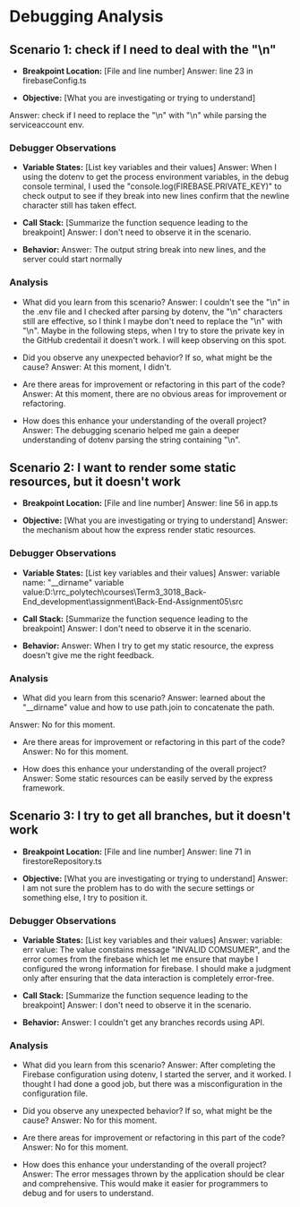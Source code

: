 # Debugging Analysis

## Scenario 1: check if I need to deal with the "\\n"

- **Breakpoint Location:** [File and line number]
  Answer:
  line 23 in firebaseConfig.ts

- **Objective:** [What you are investigating or trying to understand]

Answer:
check if I need to replace the "\\n" with "\n" while parsing the serviceaccount env.

### Debugger Observations

- **Variable States:** [List key variables and their values]
  Answer:
  When I using the dotenv to get the process environment variables, in the debug console terminal,
  I used the "console.log(FIREBASE.PRIVATE_KEY)" to check output to see if they break into new lines confirm that the newline character still has taken effect.

- **Call Stack:** [Summarize the function sequence leading to the breakpoint]
  Answer:
  I don't need to observe it in the scenario.

- **Behavior:**
  Answer:
  The output string break into new lines, and the server could start normally

### Analysis

- What did you learn from this scenario?
  Answer: I couldn't see the "\\n" in the .env file and I checked after parsing by dotenv, the "\n" characters still are effective, so I think I maybe don't need to replace the "\\n" with "\n". Maybe in the following steps, when I try to store the private key in the GitHub credentail it doesn't work. I will keep observing on this spot.

- Did you observe any unexpected behavior? If so, what might be the cause?
  Answer: At this moment, I didn't.

- Are there areas for improvement or refactoring in this part of the code?
  Answer: At this moment, there are no obvious areas for improvement or refactoring.

- How does this enhance your understanding of the overall project?
  Answer: The debugging scenario helped me gain a deeper understanding of dotenv parsing the string containing "\n".

## Scenario 2: I want to render some static resources, but it doesn't work

- **Breakpoint Location:** [File and line number]
  Answer: line 56 in app.ts

- **Objective:** [What you are investigating or trying to understand]
  Answer: the mechanism about how the express render static resources.

### Debugger Observations

- **Variable States:** [List key variables and their values]
  Answer:
  variable name: "\_\_dirname"
  variable value:D:\\rrc_polytech\\courses\\Term3_3018_Back-End_development\\assignment\\Back-End-Assignment05\\src

- **Call Stack:** [Summarize the function sequence leading to the breakpoint]
  Answer: I don't need to observe it in the scenario.

- **Behavior:**
  Answer:
  When I try to get my static resource, the express doesn't give me the right feedback.

### Analysis

- What did you learn from this scenario?
  Answer: learned about the "\_\_dirname" value and how to use path.join to concatenate the path.

Answer: No for this moment.

- Are there areas for improvement or refactoring in this part of the code?
  Answer: No for this moment.

- How does this enhance your understanding of the overall project?
  Answer: Some static resources can be easily served by the express framework.

## Scenario 3: I try to get all branches, but it doesn't work

- **Breakpoint Location:** [File and line number]
  Answer: line 71 in firestoreRepository.ts

- **Objective:** [What you are investigating or trying to understand]
  Answer: I am not sure the problem has to do with the secure settings or something else, I try to position it.

### Debugger Observations

- **Variable States:** [List key variables and their values]
  Answer:
  variable: err
  value:
  The value constains message "INVALID COMSUMER", and the error comes from the firebase which let me ensure that maybe I configured the wrong information for firebase. I should make a judgment only after ensuring that the data interaction is completely error-free.

- **Call Stack:** [Summarize the function sequence leading to the breakpoint]
  Answer: I don't need to observe it in the scenario.

- **Behavior:**
  Answer: I couldn't get any branches records using API.

### Analysis

- What did you learn from this scenario?
  Answer: After completing the Firebase configuration using dotenv, I started the server, and it worked. I thought I had done a good job, but there was a misconfiguration in the configuration file.

- Did you observe any unexpected behavior? If so, what might be the cause?
  Answer: No for this moment.

- Are there areas for improvement or refactoring in this part of the code?
  Answer: No for this moment.

- How does this enhance your understanding of the overall project?
  Answer: The error messages thrown by the application should be clear and comprehensive. This would make it easier for programmers to debug and for users to understand.

